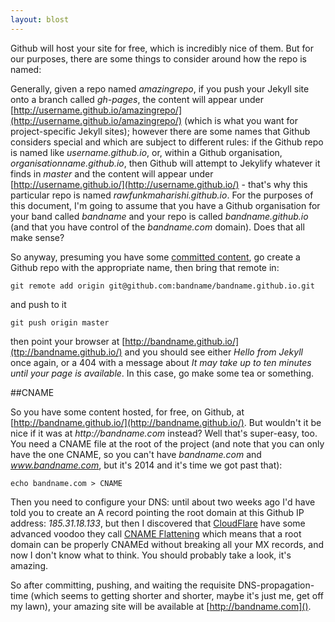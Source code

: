 ```yaml
---
layout: blost
---
```


Github will host your site for free, which is incredibly nice of them. But for our purposes, there are some things to consider around how the repo is named:

Generally, given a repo named _amazingrepo_, if you push your Jekyll site onto a branch called _gh-pages_, the content will appear under [http://username.github.io/amazingrepo/](http://username.github.io/amazingrepo/) (which is what you want for project-specific Jekyll sites); however there are some names that Github considers special and which are subject to different rules: if the Github repo is named like _username.github.io_, or, within a Github organisation, _organisationname.github.io_, then Github will attempt to Jekylify whatever it finds in _master_  and the content will appear under [http://username.github.io/](http://username.github.io/) - that's why this particular repo is named _rawfunkmaharishi.github.io_. For the purposes of this document, I'm going to assume that you have a Github organisation for your band called _bandname_ and your repo is called _bandname.github.io_ (and that you have control of the _bandname.com_ domain). Does that all make sense?

So anyway, presuming you have some [committed content](http://rawfunkmaharishi.uk/blog/2014/11/11/get-started-with-jekyll/), go create a Github repo with the appropriate name, then bring that remote in:

```
git remote add origin git@github.com:bandname/bandname.github.io.git
```

and push to it

```
git push origin master
```

then point your browser at [http://bandname.github.io/](ttp://bandname.github.io/) and you should see either _Hello from Jekyll_ once again, or a 404 with a message about _It may take up to ten minutes until your page is available_. In this case, go make some tea or something.

##CNAME

So you have some content hosted, for free, on Github, at [http://bandname.github.io/](http://bandname.github.io/). But wouldn't it be nice if it was at _http://bandname.com_ instead? Well that's super-easy, too. You need a CNAME file at the root of the project (and note that you can only have the one CNAME, so you can't have _bandname.com_ and _www.bandname.com_, but it's 2014 and it's time we got past that):

```
echo bandname.com > CNAME
```

Then you need to configure your DNS: until about two weeks ago I'd have told you to create an A record pointing the root domain at this Github IP address: _185.31.18.133_, but then I discovered that [CloudFlare](https://www.cloudflare.com) have some advanced voodoo they call [CNAME Flattening](http://blog.cloudflare.com/introducing-cname-flattening-rfc-compliant-cnames-at-a-domains-root/) which means that a root domain can be properly CNAMEd without breaking all your MX records, and now I don't know what to think. You should probably take a look, it's amazing.

So after committing, pushing, and waiting the requisite DNS-propagation-time (which seems to getting shorter and shorter, maybe it's just me, get off my lawn), your amazing site will be available at [http://bandname.com]().
